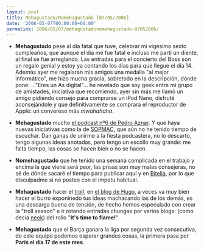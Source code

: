 ```yaml
---
layout: post
title: Mehagustado/Nomehagustado [07/05/2006]
date: '2006-05-07T00:00:00+00:00'
permalink: 2006/05/07/mehagustadonomehagustado-07052006/
---
```

- <span style="font-weight:bold;">Mehagustado</span> pese al día fatal que tuve, celebrar mi vigésimo sexto cumpleaños, que aunque el día me fue fatal e incluso me partí un diente, al final se fue arreglando. Las entradas para el concierto del Boss son un regalo genial y estoy ya contando los días para que llegue el día 14. Además ayer me regalaran mis amigos una medalla "al mejor informático", me hizo mucha gracia, sobretodo en la descripción, dónde pone: ..."Eres un As digital"... he revelado que soy geek entre mi grupo de amistades, iniciativa que recomiendo, ayer sin más me llamó un amigo pidiendo consejo para comprarse un iPod Nano, disfruté aconsejándole y que definitivamente se comprara el reproductor de Apple: un convereso más <span style="font-style:italic;">mwahahaha</span>.

- <span style="font-weight:bold;">Mehagustado</span> mucho <a href="http://cuatrodoce.blogsome.com/2006/05/04/podcast-6-ya-disponible/">el podcast nº6 de Pedro Aznar</a>. Y que haya nuevas iniciativas como la de <a href="http://sopmacsl.blogspot.com/2006/04/primer-podcast-n1.html">SOPMAC</a>, que aún no he tenido tiempo de escuchar. Dan ganas de unirme a la fiesta podcastera, no lo descarto, tengo algunas ideas anotadas, pero tengo un escollo muy grande: me falta tiempo, las cosas se hacen bien o no se hacen.

- <span style="font-weight:bold;">Nomehagustado</span> que he tenido una semana complicada en el trabajo y encima la que viene será peor, las prisas son muy malas consejeras, no sé de dónde sacaré el tiempo para publicar aquí y en <a href="http://bitelia.com">Bitelia</a>, por lo que disculpadme si no posteo con el ímpetu habitual.

- <span style="font-weight:bold;">Mehagustado</span> hacer el <a href="http://es.wikipedia.org/wiki/Troll_(Internet)">troll</a>, en <a href="http://solo.infames.org/%c2%bfbill-gates-disfrazado-de-trekkie-pues-ocurrio/#comments">el blog de Hugo</a>, a veces va muy bien hacer el burro exponinedo tus ideas machacando las de los demás, es una descarga buena de tensión, de hecho hemos especulado con crear la "troll season" e ir rotando entradas chungas por varios blogs: (como decía <a href="http://neokia.wordpress.com/">neok</a>) del rollo "<span style="font-weight:bold;">It's time to flame!</span>"

- <span style="font-weight:bold;">Mehagustado</span> que el Barça ganara la liga por segunda vez consecutiva, de este equipo podemos esperar grandes cosas, la primera pasa por <span style="font-weight:bold;">París el día 17 de este mes</span>.
